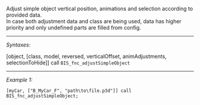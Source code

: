 Adjust simple object vertical position, animations and selection according to provided data.<br>
In case both adjustment data and class are being used, data has higher priority and only undefined parts are filled from config.


---
*Syntaxes:*

[object, [class, model, reversed, verticalOffset, animAdjustments, selectionToHide]] call `BIS_fnc_adjustSimpleObject`

---
*Example 1:*

```sqf
[myCar, ["B_MyCar_F", "path\to\file.p3d"]] call BIS_fnc_adjustSimpleObject;
```